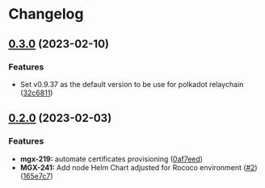 # Changelog

## [0.3.0](https://github.com/mangata-finance/helm-charts/compare/relaychain-testnet-v0.2.0...relaychain-testnet-v0.3.0) (2023-02-10)


### Features

* Set v0.9.37 as the default version to be use for polkadot relaychain ([32c6811](https://github.com/mangata-finance/helm-charts/commit/32c681167df1af1697dab9aae42c509c4165b720))

## [0.2.0](https://github.com/mangata-finance/helm-charts/compare/relaychain-testnet-v0.1.0...relaychain-testnet-v0.2.0) (2023-02-03)


### Features

* **mgx-219:** automate certificates provisioning ([0af7eed](https://github.com/mangata-finance/helm-charts/commit/0af7eed288df35f23b1622488faac82319d53138))
* **MGX-241:** Add node Helm Chart adjusted for Rococo environment ([#2](https://github.com/mangata-finance/helm-charts/issues/2)) ([165e7c7](https://github.com/mangata-finance/helm-charts/commit/165e7c73f0578f5758dc0af41888bfc3be1265cf))
